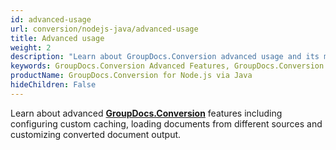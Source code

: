 ```yaml
---
id: advanced-usage
url: conversion/nodejs-java/advanced-usage
title: Advanced usage
weight: 2
description: "Learn about GroupDocs.Conversion advanced usage and its multiple powerful features like document conversion process customization, track conversion progress, load documents from different sources etc."
keywords: GroupDocs.Conversion Advanced Features, GroupDocs.Conversion Customization, GroupDocs.Conversion Advanced Features Node.js via Java
productName: GroupDocs.Conversion for Node.js via Java
hideChildren: False
---
```

Learn about advanced [**GroupDocs.Conversion**](https://products.groupdocs.com/conversion/nodejs-java) features including configuring custom caching, loading documents from different sources and customizing converted document output.
